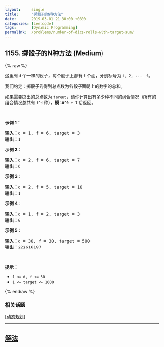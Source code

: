 ```yaml
---
layout:     single
title:      "掷骰子的N种方法"
date:       2019-03-01 21:30:00 +0800
categories: [Leetcode]
tags:       [Dynamic Programming]
permalink:  /problems/number-of-dice-rolls-with-target-sum/
---
```


## 1155. 掷骰子的N种方法 (Medium)

{% raw %}

<p>这里有&nbsp;<code>d</code>&nbsp;个一样的骰子，每个骰子上都有&nbsp;<code>f</code>&nbsp;个面，分别标号为&nbsp;<code>1, 2, ..., f</code>。</p>

<p>我们约定：掷骰子的得到总点数为各骰子面朝上的数字的总和。</p>

<p>如果需要掷出的总点数为&nbsp;<code>target</code>，请你计算出有多少种不同的组合情况（所有的组合情况总共有 <code>f^d</code> 种），<strong>模&nbsp;<code>10^9 + 7</code></strong>&nbsp;后返回。</p>

<p>&nbsp;</p>

<p><strong>示例 1：</strong></p>

<pre><strong>输入：</strong>d = 1, f = 6, target = 3
<strong>输出：</strong>1
</pre>

<p><strong>示例 2：</strong></p>

<pre><strong>输入：</strong>d = 2, f = 6, target = 7
<strong>输出：</strong>6
</pre>

<p><strong>示例 3：</strong></p>

<pre><strong>输入：</strong>d = 2, f = 5, target = 10
<strong>输出：</strong>1
</pre>

<p><strong>示例 4：</strong></p>

<pre><strong>输入：</strong>d = 1, f = 2, target = 3
<strong>输出：</strong>0
</pre>

<p><strong>示例 5：</strong></p>

<pre><strong>输入：</strong>d = 30, f = 30, target = 500
<strong>输出：</strong>222616187</pre>

<p>&nbsp;</p>

<p><strong>提示：</strong></p>

<ul>
	<li><code>1 &lt;= d, f &lt;= 30</code></li>
	<li><code>1 &lt;= target &lt;= 1000</code></li>
</ul>

{% endraw %}

### 相关话题
  [[动态规划](https://github.com/openset/leetcode/tree/master/tag/dynamic-programming/README.md)]

---

## [解法](https://github.com/openset/leetcode/tree/master/problems/number-of-dice-rolls-with-target-sum)
